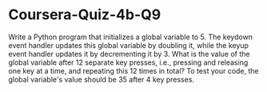# Coursera-Quiz-4b-Q9
Write a Python program that initializes a global variable to 5. The keydown event handler updates this global variable by doubling it, while the keyup event handler updates it by decrementing it by 3.
What is the value of the global variable after 12 separate key presses, i.e., pressing and releasing one key at a time, and repeating this 12 times in total?
To test your code, the global variable's value should be 35 after 4 key presses.

